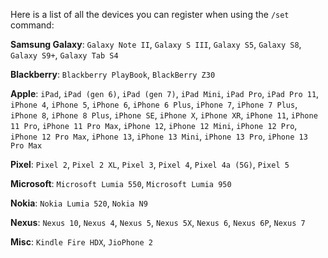 Here is a list of all the devices you can register when using the `/set` command:

**__Samsung Galaxy__**: `Galaxy Note II`, `Galaxy S III`, `Galaxy S5`, `Galaxy S8`, `Galaxy S9+`, `Galaxy Tab S4`
 
**__Blackberry__**: `Blackberry PlayBook`, `BlackBerry Z30`
 
**__Apple__**: `iPad`, `iPad (gen 6)`, `iPad (gen 7)`, `iPad Mini`, `iPad Pro`, `iPad Pro 11`, `iPhone 4`, `iPhone 5`, `iPhone 6`, `iPhone 6 Plus`, `iPhone 7`, `iPhone 7 Plus`, `iPhone 8`, `iPhone 8 Plus`, `iPhone SE`, `iPhone X`, `iPhone XR`, `iPhone 11`, `iPhone 11 Pro`, `iPhone 11 Pro Max`, `iPhone 12`, `iPhone 12 Mini`, `iPhone 12 Pro`, `iPhone 12 Pro Max`, `iPhone 13`, `iPhone 13 Mini`, `iPhone 13 Pro`, `iPhone 13 Pro Max` 
 
**__Pixel__**: `Pixel 2`, `Pixel 2 XL`, `Pixel 3`, `Pixel 4`, `Pixel 4a (5G)`, `Pixel 5`
 
**__Microsoft__**: `Microsoft Lumia 550`, `Microsoft Lumia 950`

**__Nokia__**: `Nokia Lumia 520`, `Nokia N9`

**__Nexus__**: `Nexus 10`, `Nexus 4`, `Nexus 5`, `Nexus 5X`, `Nexus 6`, `Nexus 6P`, `Nexus 7`

**__Misc__**: `Kindle Fire HDX`, `JioPhone 2`
